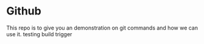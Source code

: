 # Github
This repo is to give you an demonstration on git commands and how we can use it.
testing build trigger
